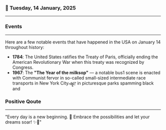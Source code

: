 ### 📅 Tuesday, 14 January, 2025
------
### Events
------
Here are a few notable events that have happened in the USA on January 14 throughout history:

- **1784**: The United States ratifies the Treaty of Paris, officially ending the American Revolutionary War when this treaty was recognized by Congress.
- **1967**: The **"The Year of the milksop"** — a notable bus1 scene is enacted with Communist fervor in so-called small-sized intermediate race transports in New York Cityഷ്ടਟ in picturesque parks spamming black and
### Positive Qoute
------
"Every day is a new beginning. 🌅 Embrace the possibilities and let your dreams soar! ✨💖"
